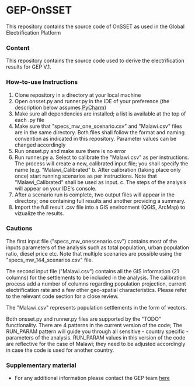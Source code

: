 # GEP-OnSSET
This repository contains the source code of OnSSET as used in the Global Electrification Platform  

### Content

This repository contains the source code used to derive the electrification results for GEP V.1.

### How-to-use Instructions 

1. Clone repository in a directory at your local machine
2. Open onsset.py and runner.py in the IDE of your preference (the description below assumes [PyCharm](https://www.jetbrains.com/pycharm/download/#section=windows))
3. Make sure all dependencies are installed; a list is available at the top of each .py file
4. Make sure that "specs_mw_one_scenario.csv" and "Malawi.csv" files are in the same directory. Both files shall follow the format and naming convention as indicated in this repository. Parameter values can be changed accordingly
4. Run onsset.py and make sure there is no error
5. Run runner.py
  a. Select to calibrate the "Malawi.csv" as per instructions. The process will create a new, calibrated input file; you shall specify the name (e.g. "Malawi_Calibrated"
  b. After calibration (taking place only once) start running scenarios as per instructions. Note that "Malawi_Calibrated" shall be used as input.
  c. The steps of the analysis will appear on your IDE's console.
5. After a scenario run is complete, two output files will appear in the directory; one containing full results and another providing a summary.
6. Import the full result .csv file into a GIS environment (QGIS, ArcMap) to vizualize the results.

### Cautions

The first input file ("specs_mw_onescenario.csv") contains most of the inputs parameters of the analysis such as total population, urban population ratio, diesel price etc. Note that multiple scenarios are possible using the "specs_mw_144_scenarios.csv" file.

The second input file ("Malawi.csv") contains all the GIS information (21 columns) for the settlements to be included in the analysis. The calibration process add a number of columns regarding population projection, current electrification rate and a few other geo-spatial characteristics. Please refer to the relevant code section for a close review.

The "Malawi.csv" represents population settlements in the form of vectors.

Both onsset.py and runner.py files are supported by the "TODO" functionality. There are 4 patterns in the current version of the code; The RUN_PARAM pattern will guide you through all sensitive - country specific - parameters of the analysis. RUN_PARAM values in this version of the code are reflective for the case of Malawi; they need to be adjusted accordingly in case the code is used for another country.

### Supplementary material

- For any additional information please contact the GEP team [here](https://gep-user-guide.readthedocs.io/en/latest/Contact.html)



